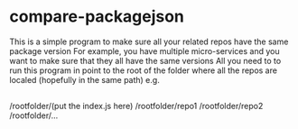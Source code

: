 # compare-packagejson
This is a simple program to make sure all your related repos have the same package version
For example, you have multiple micro-services and you want to make sure that they all have the same versions 
All you need to to run this program in point to the root of the folder where all the repos are localed (hopefully in the same path)
e.g. 
##
/rootfolder/(put the index.js here)
/rootfolder/repo1
/rootfolder/repo2
/rootfolder/...
##
